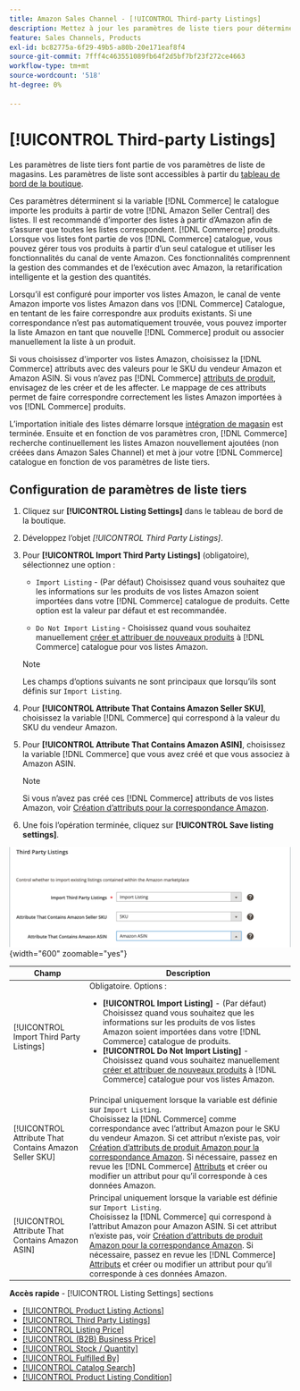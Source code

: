 ```yaml
---
title: Amazon Sales Channel - [!UICONTROL Third-party Listings]
description: Mettez à jour les paramètres de liste tiers pour déterminer si votre catalogue Commerce importe des produits à partir de vos listes Amazon Seller Central existantes.
feature: Sales Channels, Products
exl-id: bc82775a-6f29-49b5-a80b-20e171eaf8f4
source-git-commit: 7fff4c463551089fb64f2d5bf7bf23f272ce4663
workflow-type: tm+mt
source-wordcount: '518'
ht-degree: 0%

---
```


# [!UICONTROL Third-party Listings]

Les paramètres de liste tiers font partie de vos paramètres de liste de magasins. Les paramètres de liste sont accessibles à partir du [tableau de bord de la boutique](./amazon-store-dashboard.md).

Ces paramètres déterminent si la variable [!DNL Commerce] le catalogue importe les produits à partir de votre [!DNL Amazon Seller Central] des listes. Il est recommandé d’importer des listes à partir d’Amazon afin de s’assurer que toutes les listes correspondent. [!DNL Commerce] produits. Lorsque vos listes font partie de vos [!DNL Commerce] catalogue, vous pouvez gérer tous vos produits à partir d’un seul catalogue et utiliser les fonctionnalités du canal de vente Amazon. Ces fonctionnalités comprennent la gestion des commandes et de l’exécution avec Amazon, la retarification intelligente et la gestion des quantités.

Lorsqu’il est configuré pour importer vos listes Amazon, le canal de vente Amazon importe vos listes Amazon dans vos [!DNL Commerce] Catalogue, en tentant de les faire correspondre aux produits existants. Si une correspondance n’est pas automatiquement trouvée, vous pouvez importer la liste Amazon en tant que nouvelle [!DNL Commerce] produit ou associer manuellement la liste à un produit.

Si vous choisissez d&#39;importer vos listes Amazon, choisissez la [!DNL Commerce] attributs avec des valeurs pour le SKU du vendeur Amazon et Amazon ASIN. Si vous n’avez pas [!DNL Commerce] [attributs de produit](./ob-creating-magento-attributes.md), envisagez de les créer et de les affecter. Le mappage de ces attributs permet de faire correspondre correctement les listes Amazon importées à vos [!DNL Commerce] produits.

L’importation initiale des listes démarre lorsque [intégration de magasin](./store-integration.md) est terminée. Ensuite et en fonction de vos paramètres cron, [!DNL Commerce] recherche continuellement les listes Amazon nouvellement ajoutées (non créées dans Amazon Sales Channel) et met à jour votre [!DNL Commerce] catalogue en fonction de vos paramètres de liste tiers.

## Configuration de paramètres de liste tiers

1. Cliquez sur **[!UICONTROL Listing Settings]** dans le tableau de bord de la boutique.

1. Développez l’objet _[!UICONTROL Third Party Listings]_.

1. Pour **[!UICONTROL Import Third Party Listings]** (obligatoire), sélectionnez une option :

   - `Import Listing` - (Par défaut) Choisissez quand vous souhaitez que les informations sur les produits de vos listes Amazon soient importées dans votre [!DNL Commerce] catalogue de produits. Cette option est la valeur par défaut et est recommandée.

   - `Do Not Import Listing` - Choisissez quand vous souhaitez manuellement [créer et attribuer de nouveaux produits](https://experienceleague.adobe.com/docs/commerce-admin/catalog/products/products-list.html) à [!DNL Commerce] catalogue pour vos listes Amazon.

   >[!NOTE]
   >Les champs d’options suivants ne sont principaux que lorsqu’ils sont définis sur `Import Listing`.

1. Pour **[!UICONTROL Attribute That Contains Amazon Seller SKU]**, choisissez la variable [!DNL Commerce] qui correspond à la valeur du SKU du vendeur Amazon.

1. Pour **[!UICONTROL Attribute That Contains Amazon ASIN]**, choisissez la variable [!DNL Commerce] que vous avez créé et que vous associez à Amazon ASIN.

   >[!NOTE]
   >Si vous n’avez pas créé ces [!DNL Commerce] attributs de vos listes Amazon, voir [Création d’attributs pour la correspondance Amazon](./ob-creating-magento-attributes.md).

1. Une fois l’opération terminée, cliquez sur **[!UICONTROL Save listing settings]**.

![Listes tierces](assets/amazon-third-party-listings.png){width="600" zoomable="yes"}

| Champ | Description |
|--------------------------------------------------------|-----------------------------------------------------------------------------------------------------------------------------------------------------------------------------------------------------------------------------------------------------------------------------------------------------------------------------------------------------------------------------------------------------------------------------------------------------------------------------------|
| [!UICONTROL Import Third Party Listings] | Obligatoire. Options :<ul><li>**[!UICONTROL Import Listing]** - (Par défaut) Choisissez quand vous souhaitez que les informations sur les produits de vos listes Amazon soient importées dans votre [!DNL Commerce] catalogue de produits. </li><li>**[!UICONTROL Do Not Import Listing]** - Choisissez quand vous souhaitez manuellement [créer et attribuer de nouveaux produits](https://experienceleague.adobe.com/docs/commerce-admin/catalog/products/products-list.html) à [!DNL Commerce] catalogue pour vos listes Amazon.</li></ul> |
| [!UICONTROL Attribute That Contains Amazon Seller SKU] | Principal uniquement lorsque la variable est définie sur `Import Listing`.<br>Choisissez la [!DNL Commerce] comme correspondance avec l’attribut Amazon pour le SKU du vendeur Amazon. Si cet attribut n’existe pas, voir [Création d’attributs de produit Amazon pour la correspondance Amazon](./ob-creating-magento-attributes.md). Si nécessaire, passez en revue les [!DNL Commerce] [Attributs](./managing-attributes.md) et créer ou modifier un attribut pour qu’il corresponde à ces données Amazon. |
| [!UICONTROL Attribute That Contains Amazon ASIN] | Principal uniquement lorsque la variable est définie sur `Import Listing`.<br>Choisissez la [!DNL Commerce] qui correspond à l’attribut Amazon pour Amazon ASIN. Si cet attribut n’existe pas, voir [Création d’attributs de produit Amazon pour la correspondance Amazon](./ob-creating-magento-attributes.md). Si nécessaire, passez en revue les [!DNL Commerce] [Attributs](./managing-attributes.md) et créer ou modifier un attribut pour qu’il corresponde à ces données Amazon. |

**Accès rapide** - [!UICONTROL Listing Settings] sections

- [[!UICONTROL Product Listing Actions]](./product-listing-actions.md)
- [[!UICONTROL Third Party Listings]](./third-party-listing-settings.md)
- [[!UICONTROL Listing Price]](./listing-price.md)
- [[!UICONTROL (B2B) Business Price]](./business-pricing.md)
- [[!UICONTROL Stock / Quantity]](./stock-quantity.md)
- [[!UICONTROL Fulfilled By]](./fulfilled-by.md)
- [[!UICONTROL Catalog Search]](./catalog-search.md)
- [[!UICONTROL Product Listing Condition]](./product-listing-condition.md)
